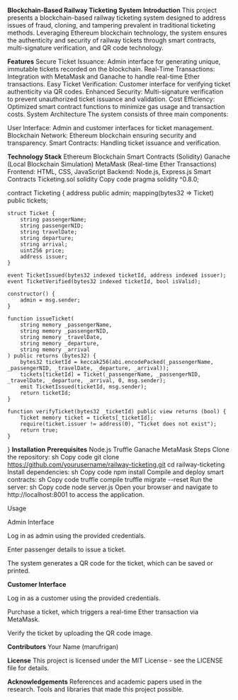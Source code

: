 **Blockchain-Based Railway Ticketing System**
**Introduction**
This project presents a blockchain-based railway ticketing system designed to address issues of fraud, cloning, and tampering prevalent in traditional ticketing methods. Leveraging Ethereum blockchain technology, the system ensures the authenticity and security of railway tickets through smart contracts, multi-signature verification, and QR code technology.

**Features**
Secure Ticket Issuance: Admin interface for generating unique, immutable tickets recorded on the blockchain.
Real-Time Transactions: Integration with MetaMask and Ganache to handle real-time Ether transactions.
Easy Ticket Verification: Customer interface for verifying ticket authenticity via QR codes.
Enhanced Security: Multi-signature verification to prevent unauthorized ticket issuance and validation.
Cost Efficiency: Optimized smart contract functions to minimize gas usage and transaction costs.
System Architecture
The system consists of three main components:

User Interface: Admin and customer interfaces for ticket management.
Blockchain Network: Ethereum blockchain ensuring security and transparency.
Smart Contracts: Handling ticket issuance and verification.

**Technology Stack**
Ethereum Blockchain
Smart Contracts (Solidity)
Ganache (Local Blockchain Simulation)
MetaMask (Real-time Ether Transactions)
Frontend: HTML, CSS, JavaScript
Backend: Node.js, Express.js
Smart Contracts
Ticketing.sol
solidity
Copy code
pragma solidity ^0.8.0;

contract Ticketing {
    address public admin;
    mapping(bytes32 => Ticket) public tickets;

    struct Ticket {
        string passengerName;
        string passengerNID;
        string travelDate;
        string departure;
        string arrival;
        uint256 price;
        address issuer;
    }

    event TicketIssued(bytes32 indexed ticketId, address indexed issuer);
    event TicketVerified(bytes32 indexed ticketId, bool isValid);

    constructor() {
        admin = msg.sender;
    }

    function issueTicket(
        string memory _passengerName,
        string memory _passengerNID,
        string memory _travelDate,
        string memory _departure,
        string memory _arrival
    ) public returns (bytes32) {
        bytes32 ticketId = keccak256(abi.encodePacked(_passengerName, _passengerNID, _travelDate, _departure, _arrival));
        tickets[ticketId] = Ticket(_passengerName, _passengerNID, _travelDate, _departure, _arrival, 0, msg.sender);
        emit TicketIssued(ticketId, msg.sender);
        return ticketId;
    }

    function verifyTicket(bytes32 _ticketId) public view returns (bool) {
        Ticket memory ticket = tickets[_ticketId];
        require(ticket.issuer != address(0), "Ticket does not exist");
        return true;
    }
}
**Installation**
**Prerequisites**
Node.js
Truffle
Ganache
MetaMask
Steps
Clone the repository:
sh
Copy code
git clone https://github.com/yourusername/railway-ticketing.git
cd railway-ticketing
Install dependencies:
sh
Copy code
npm install
Compile and deploy smart contracts:
sh
Copy code
truffle compile
truffle migrate --reset
Run the server:
sh
Copy code
node server.js
Open your browser and navigate to http://localhost:8001 to access the application.

Usage

Admin Interface

Log in as admin using the provided credentials.

Enter passenger details to issue a ticket.

The system generates a QR code for the ticket, which can be saved or printed.

**Customer Interface**

Log in as a customer using the provided credentials.

Purchase a ticket, which triggers a real-time Ether transaction via MetaMask.

Verify the ticket by uploading the QR code image.



**Contributors**
Your Name (marufrigan)

**License**
This project is licensed under the MIT License - see the LICENSE file for details.

**Acknowledgements**
References and academic papers used in the research.
Tools and libraries that made this project possible.
